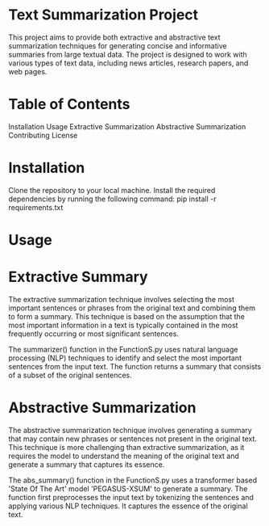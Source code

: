 # Text Summarization Project
This project aims to provide both extractive and abstractive text summarization techniques for generating concise and informative summaries from large textual data. 
The project is designed to work with various types of text data, including news articles, research papers, and web pages.

# Table of Contents
  Installation
  Usage
  Extractive Summarization
  Abstractive Summarization
  Contributing
  License
  
# Installation
Clone the repository to your local machine.
Install the required dependencies by running the following command:
pip install -r requirements.txt

# Usage

# Extractive Summary
The extractive summarization technique involves selecting the most important sentences or phrases from the original text and combining them to form a summary. This technique is based on the assumption that the most important information in a text is typically contained in the most frequently occurring or most significant sentences.

The summarizer() function in the FunctionS.py uses natural language processing (NLP) techniques to identify and select the most important sentences from the input text. The function returns a summary that consists of a subset of the original sentences.

# Abstractive Summarization
The abstractive summarization technique involves generating a summary that may contain new phrases or sentences not present in the original text. This technique is more challenging than extractive summarization, as it requires the model to understand the meaning of the original text and generate a summary that captures its essence.

The abs_summary() function in the FunctionS.py uses a transformer based 'State Of The Art' model 'PEGASUS-XSUM' to generate a summary. The function first preprocesses the input text by tokenizing the sentences and applying various NLP techniques. It captures the essence of the original text.
